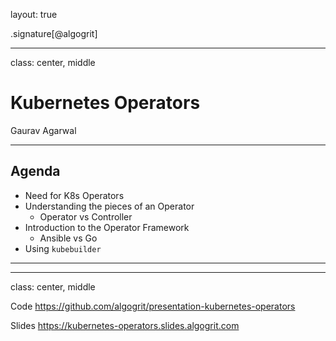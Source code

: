layout: true

.signature[@algogrit]

---

class: center, middle

# Kubernetes Operators

Gaurav Agarwal

---

## Agenda

- Need for K8s Operators
- Understanding the pieces of an Operator
  - Operator vs Controller
- Introduction to the Operator Framework
  - Ansible vs Go
- Using `kubebuilder`

---


---

class: center, middle

Code
https://github.com/algogrit/presentation-kubernetes-operators

Slides
https://kubernetes-operators.slides.algogrit.com
